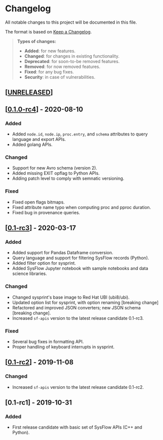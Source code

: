 # Changelog

All notable changes to this project will be documented in this file.

The format is based on [Keep a Changelog](http://keepachangelog.com/en/1.0.0/).

> **Types of changes:**
>
> - **Added**: for new features.
> - **Changed**: for changes in existing functionality.
> - **Deprecated**: for soon-to-be removed features.
> - **Removed**: for now removed features.
> - **Fixed**: for any bug fixes.
> - **Security**: in case of vulnerabilities.

## [[UNRELEASED](https://github.com/sysflow-telemetry/sf-apis/compare/0.1.0-rc4...HEAD)]

## [[0.1.0-rc4](https://github.com/sysflow-telemetry/sf-apis/compare/0.1-rc3...0.1.0-rc4)] - 2020-08-10

### Added

- Added `node.id`, `node.ip`, `proc.entry`, and `schema` attributes to query language and export APIs.
- Added golang APIs.

### Changed

- Support for new Avro schema (version 2).
- Added missing EXIT opflag to Python APIs.
- Adding patch level to comply with semnatic versioning.

### Fixed

- Fixed open flags bitmaps.
- Fixed attribute name typo when computing proc and pproc duration.
- Fixed bug in provenance queries.

## [[0.1-rc3](https://github.com/sysflow-telemetry/sf-apis/compare/0.1-rc2...0.1-rc3)] - 2020-03-17

### Added

- Added support for Pandas Dataframe conversion.
- Query language and support for filtering SysFlow records (Python).
- Added filter option for sysprint.
- Added SysFlow Jupyter notebook with sample notebooks and data science libraries.

### Changed

- Changed sysprint's base image to Red Hat UBI (ubi8/ubi).
- Updated option list for sysprint, with option renaming [breaking change]
- Refactored and improved JSON converters; new JSON schema [breaking change].
- Increased `sf-apis` version to the latest release candidate 0.1-rc3.

### Fixed

- Several bug fixes in formatting API.
- Proper handling of keyboard interrupts in sysprint. 

## [[0.1-rc2](https://github.com/sysflow-telemetry/sf-apis/compare/0.1-rc1...0.1-rc2)] - 2019-11-08

### Changed

- Increased `sf-apis` version to the latest release candidate 0.1-rc2.

## [0.1-rc1] - 2019-10-31

### Added

- First release candidate with basic set of SysFlow APIs (C++ and Python).
